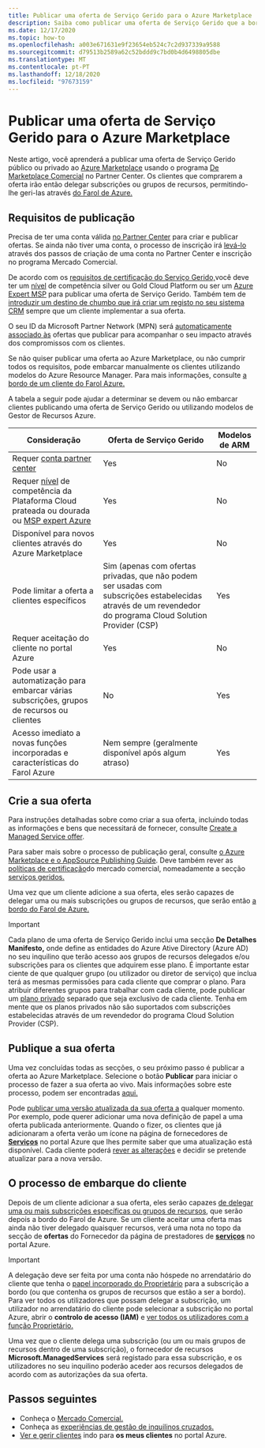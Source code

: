 ```yaml
---
title: Publicar uma oferta de Serviço Gerido para o Azure Marketplace
description: Saiba como publicar uma oferta de Serviço Gerido que a bordo dos clientes para o Farol de Azure.
ms.date: 12/17/2020
ms.topic: how-to
ms.openlocfilehash: a003e671631e9f23654eb524c7c2d937339a9588
ms.sourcegitcommit: d79513b2589a62c52bddd9c7bd0b4d6498805dbe
ms.translationtype: MT
ms.contentlocale: pt-PT
ms.lasthandoff: 12/18/2020
ms.locfileid: "97673159"
---
```

# <a name="publish-a-managed-service-offer-to-azure-marketplace"></a>Publicar uma oferta de Serviço Gerido para o Azure Marketplace

Neste artigo, você aprenderá a publicar uma oferta de Serviço Gerido público ou privado ao [Azure Marketplace](https://azuremarketplace.microsoft.com) usando o programa [De Marketplace Comercial](../../marketplace/overview.md) no Partner Center. Os clientes que comprarem a oferta irão então delegar subscrições ou grupos de recursos, permitindo-lhe geri-las através [do Farol de Azure.](../overview.md)

## <a name="publishing-requirements"></a>Requisitos de publicação

Precisa de ter uma conta válida [no Partner Center](../../marketplace/partner-center-portal/create-account.md) para criar e publicar ofertas. Se ainda não tiver uma conta, o processo de inscrição irá [levá-lo](https://aka.ms/joinmarketplace) através dos passos de criação de uma conta no Partner Center e inscrição no programa Mercado Comercial.

De acordo com os [requisitos de certificação do Serviço Gerido,](/legal/marketplace/certification-policies#7004-business-requirements)você deve ter um [nível](/partner-center/learn-about-competencies) de competência silver ou Gold Cloud Platform ou ser um [Azure Expert MSP](https://partner.microsoft.com/membership/azure-expert-msp) para publicar uma oferta de Serviço Gerido. Também tem de [introduzir um destino de chumbo que irá criar um registo no seu sistema CRM](../../marketplace/partner-center-portal/create-new-managed-service-offer.md#customer-leads) sempre que um cliente implementar a sua oferta.

O seu ID da Microsoft Partner Network (MPN) será [automaticamente associado às](../../cost-management-billing/manage/link-partner-id.md) ofertas que publicar para acompanhar o seu impacto através dos compromissos com os clientes.

Se não quiser publicar uma oferta ao Azure Marketplace, ou não cumprir todos os requisitos, pode embarcar manualmente os clientes utilizando modelos do Azure Resource Manager. Para mais informações, consulte [a bordo de um cliente do Farol Azure.](onboard-customer.md)

A tabela a seguir pode ajudar a determinar se devem ou não embarcar clientes publicando uma oferta de Serviço Gerido ou utilizando modelos de Gestor de Recursos Azure.

|**Consideração**  |**Oferta de Serviço Gerido**  |**Modelos de ARM**  |
|---------|---------|---------|
|Requer [conta partner center](../../marketplace/partner-center-portal/create-account.md)   |Yes         |No        |
|Requer [nível](/partner-center/learn-about-competencies) de competência da Plataforma Cloud prateada ou dourada ou [MSP expert Azure](https://partner.microsoft.com/membership/azure-expert-msp)      |Yes         |No         |
|Disponível para novos clientes através do Azure Marketplace     |Yes     |No       |
|Pode limitar a oferta a clientes específicos     |Sim (apenas com ofertas privadas, que não podem ser usadas com subscrições estabelecidas através de um revendedor do programa Cloud Solution Provider (CSP)         |Yes         |
|Requer aceitação do cliente no portal Azure     |Yes     |No   |
|Pode usar a automatização para embarcar várias subscrições, grupos de recursos ou clientes |No     |Yes    |
|Acesso imediato a novas funções incorporadas e características do Farol Azure     |Nem sempre (geralmente disponível após algum atraso)         |Yes         |

## <a name="create-your-offer"></a>Crie a sua oferta

Para instruções detalhadas sobre como criar a sua oferta, incluindo todas as informações e bens que necessitará de fornecer, consulte [Create a Managed Service offer](../../marketplace/partner-center-portal/create-new-managed-service-offer.md).

Para saber mais sobre o processo de publicação geral, consulte [o Azure Marketplace e o AppSource Publishing Guide](../../marketplace/overview.md). Deve também rever as [políticas de certificação](/legal/marketplace/certification-policies)do mercado comercial, nomeadamente a secção [serviços geridos.](/legal/marketplace/certification-policies#700-managed-services)

Uma vez que um cliente adicione a sua oferta, eles serão capazes de delegar uma ou mais subscrições ou grupos de recursos, que serão então [a bordo do Farol de Azure.](#the-customer-onboarding-process)

> [!IMPORTANT]
> Cada plano de uma oferta de Serviço Gerido inclui uma secção **De Detalhes Manifesto,** onde define as entidades do Azure Ative Directory (Azure AD) no seu inquilino que terão acesso aos grupos de recursos delegados e/ou subscrições para os clientes que adquirem esse plano. É importante estar ciente de que qualquer grupo (ou utilizador ou diretor de serviço) que inclua terá as mesmas permissões para cada cliente que comprar o plano. Para atribuir diferentes grupos para trabalhar com cada cliente, pode publicar um [plano privado](../../marketplace/private-offers.md) separado que seja exclusivo de cada cliente. Tenha em mente que os planos privados não são suportados com subscrições estabelecidas através de um revendedor do programa Cloud Solution Provider (CSP).

## <a name="publish-your-offer"></a>Publique a sua oferta

Uma vez concluídas todas as secções, o seu próximo passo é publicar a oferta ao Azure Marketplace. Selecione o botão **Publicar** para iniciar o processo de fazer a sua oferta ao vivo. Mais informações sobre este processo, podem ser encontradas [aqui.](../../marketplace/partner-center-portal/create-new-managed-service-offer.md#publish) 

Pode [publicar uma versão atualizada da sua oferta a](../..//marketplace/partner-center-portal/update-existing-offer.md) qualquer momento. Por exemplo, pode querer adicionar uma nova definição de papel a uma oferta publicada anteriormente. Quando o fizer, os clientes que já adicionaram a oferta verão um ícone na página de fornecedores de [**Serviços**](view-manage-service-providers.md) no portal Azure que lhes permite saber que uma atualização está disponível. Cada cliente poderá [rever as alterações](view-manage-service-providers.md#update-service-provider-offers) e decidir se pretende atualizar para a nova versão. 

## <a name="the-customer-onboarding-process"></a>O processo de embarque do cliente

Depois de um cliente adicionar a sua oferta, eles serão capazes [de delegar uma ou mais subscrições específicas ou grupos de recursos](view-manage-service-providers.md#delegate-resources), que serão depois a bordo do Farol de Azure. Se um cliente aceitar uma oferta mas ainda não tiver delegado quaisquer recursos, verá uma nota no topo da secção de **ofertas** do Fornecedor da página de prestadores de [**serviços**](view-manage-service-providers.md) no portal Azure.

> [!IMPORTANT]
> A delegação deve ser feita por uma conta não hóspede no arrendatário do cliente que tenha o [papel incorporado do Proprietário](../../role-based-access-control/built-in-roles.md#owner) para a subscrição a bordo (ou que contenha os grupos de recursos que estão a ser a bordo). Para ver todos os utilizadores que possam delegar a subscrição, um utilizador no arrendatário do cliente pode selecionar a subscrição no portal Azure, abrir o **controlo de acesso (IAM)** e [ver todos os utilizadores com a função Proprietário.](../../role-based-access-control/role-assignments-list-portal.md#list-owners-of-a-subscription)

Uma vez que o cliente delega uma subscrição (ou um ou mais grupos de recursos dentro de uma subscrição), o fornecedor de recursos **Microsoft.ManagedServices** será registado para essa subscrição, e os utilizadores no seu inquilino poderão aceder aos recursos delegados de acordo com as autorizações da sua oferta.

## <a name="next-steps"></a>Passos seguintes

- Conheça o [Mercado Comercial.](../../marketplace/overview.md)
- Conheça as [experiências de gestão de inquilinos cruzados.](../concepts/cross-tenant-management-experience.md)
- [Ver e gerir clientes](view-manage-customers.md) indo para **os meus clientes** no portal Azure.
